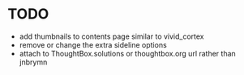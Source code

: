 # TODO
* add thumbnails to contents page similar to vivid_cortex
* remove or change the extra sideline options
* attach to ThoughtBox.solutions or thoughtbox.org url rather than jnbrymn
